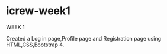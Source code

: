 # icrew-week1
WEEK 1

Created a Log in page,Profile page and Registration page using HTML,CSS,Bootstrap 4.
